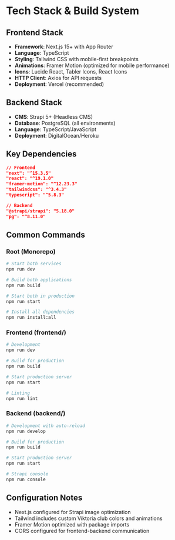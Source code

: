 # Tech Stack & Build System

## Frontend Stack
- **Framework**: Next.js 15+ with App Router
- **Language**: TypeScript
- **Styling**: Tailwind CSS with mobile-first breakpoints
- **Animations**: Framer Motion (optimized for mobile performance)
- **Icons**: Lucide React, Tabler Icons, React Icons
- **HTTP Client**: Axios for API requests
- **Deployment**: Vercel (recommended)

## Backend Stack
- **CMS**: Strapi 5+ (Headless CMS)
- **Database**: PostgreSQL (all environments)
- **Language**: TypeScript/JavaScript
- **Deployment**: DigitalOcean/Heroku

## Key Dependencies
```json
// Frontend
"next": "^15.3.5"
"react": "^19.1.0"
"framer-motion": "^12.23.3"
"tailwindcss": "^3.4.3"
"typescript": "^5.8.3"

// Backend
"@strapi/strapi": "5.18.0"
"pg": "^8.11.0"
```

## Common Commands

### Root (Monorepo)
```bash
# Start both services
npm run dev

# Build both applications
npm run build

# Start both in production
npm run start

# Install all dependencies
npm run install:all
```

### Frontend (frontend/)
```bash
# Development
npm run dev

# Build for production
npm run build

# Start production server
npm run start

# Linting
npm run lint
```

### Backend (backend/)
```bash
# Development with auto-reload
npm run develop

# Build for production
npm run build

# Start production server
npm run start

# Strapi console
npm run console
```

## Configuration Notes
- Next.js configured for Strapi image optimization
- Tailwind includes custom Viktoria club colors and animations
- Framer Motion optimized with package imports
- CORS configured for frontend-backend communication
